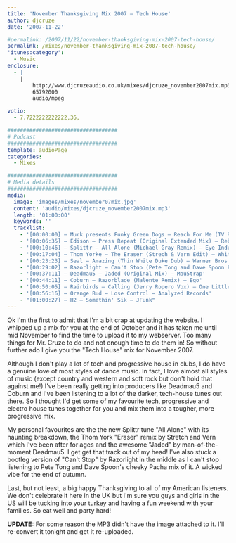 ```yaml
---
title: 'November Thanksgiving Mix 2007 – Tech House'
author: djcruze
date: '2007-11-22'

#permalink: /2007/11/22/november-thanksgiving-mix-2007-tech-house/
permalink: /mixes/november-thanksgiving-mix-2007-tech-house/
'itunes:category':
  - Music
enclosure:
  - |
    |
        http://www.djcruzeaudio.co.uk/mixes/djcruze_november2007mix.mp3
        65792000
        audio/mpeg

votio:
  - 7.7222222222222,36,

###################################
# Podcast
###################################
template: audioPage
categories:
  - Mixes

###################################
# Media details
###################################
media:
  image: 'images/mixes/november07mix.jpg'
  content: 'audio/mixes/djcruze_november2007mix.mp3'
  length: '01:00:00'
  keywords: ''
  tracklist:
    - '[00:00:00] – Murk presents Funky Green Dogs – Reach For Me (TV Rock & Dirty South Remix) – CR2'
    - '[00:06:35] – Edison – Press Repeat (Original Extended Mix) – Rebirth'
    - '[00:10:46] – Splittr – All Alone (Michael Gray Remix) – Eye Industries'
    - '[00:17:04] – Thom Yorke – The Eraser (Strech & Vern Edit) – White'
    - '[00:23:23] – Seal – Amazing (Thin White Duke Dub) – Warner Bros.'
    - "[00:29:02] – Razorlight – Can't Stop (Pete Tong and Dave Spoon Pure Pacha Mix) – White"
    - '[00:37:11] – Deadmau5 – Jaded (Original Mix) – Mau5trap'
    - '[00:44:11] – Coburn – Razorblade (Malente Remix) – Ego'
    - '[00:50:05] – Rairbirds – Calling (Jerry Ropero Vox) – One Little Indian'
    - '[00:56:16] – Orange Bud – Lose Control – Analyzed Records'
    - "[01:00:27] – H2 – Somethin' Sik – JFunk"
---
```


Ok I'm the first to admit that I'm a bit crap at updating the website. I whipped up a mix for you at the end of October and it has taken me until mid November to find the time to upload it to my webserver. Too many things for Mr. Cruze to do and not enough time to do them in! So without further ado I give you the "Tech House" mix for November 2007.

Although I don't play a lot of tech and progressive house in clubs, I do have a genuine love of most styles of dance music. In fact, I love almost all styles of music (except country and western and soft rock but don't hold that against me!) I've been really getting into producers like Deadmau5 and Coburn and I've been listening to a lot of the darker, tech-house tunes out there. So I thought I'd get some of my favourite tech, progressive and electro house tunes together for you and mix them into a tougher, more progressive mix.

My personal favourites are the the new Splittr tune "All Alone" with its haunting breakdown, the Thom York "Eraser" remix by Stretch and Vern which I've been after for ages and the awesome "Jaded" by man-of-the-moment Deadmau5. I get get that track out of my head! I've also stuck a bootleg version of "Can't Stop" by Razorlight in the middle as I can't stop listening to Pete Tong and Dave Spoon's cheeky Pacha mix of it. A wicked vibe for the end of autumn.

Last, but not least, a big happy Thanksgiving to all of my American listeners. We don't celebrate it here in the UK but I'm sure you guys and girls in the US will be tucking into your turkey and having a fun weekend with your families. So eat well and party hard!

**UPDATE:** For some reason the MP3 didn't have the image attached to it. I'll re-convert it tonight and get it re-uploaded.
